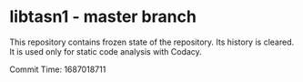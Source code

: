 # libtasn1 - master branch

This repository contains frozen state of the repository.
Its history is cleared. It is used only for static code
analysis with Codacy.

Commit Time: 1687018711